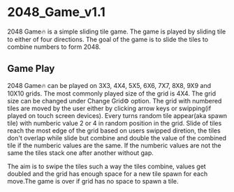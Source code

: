 # 2048_Game_v1.1
2048 Game🔥 is a simple sliding tile game. The game is played by sliding tile to either of four directions. The goal of the game is to slide the tiles to combine numbers to form 2048.

## Game Play
2048 Game🔥 can be played on 3X3, 4X4, 5X5, 6X6, 7X7, 8X8, 9X9 and 10X10 grids. The most commonly played size of the grid is 4X4. The grid size can be changed under Change Grid⚙️ option. The grid with numbered tiles are moved by the user either by clicking arrow keys or swipping(if played on touch screen devices). Every turns random tile appear(aka spawn tile) with numberic value 2 or 4 in random position in the grid. Slide of tiles reach the most edge of the grid based on users swipped diretion, the tiles don't overlap while slide but combine and double the value of the combined tile if the numberic values are the same. If the numberic values are not the same the tiles stack one after another without gap. 

The aim is to swipe the tiles such a way the tiles combine, values get doubled and the grid has enough space for a new tile spawn for each move.The game is over if grid has no space to spawn a tile.
